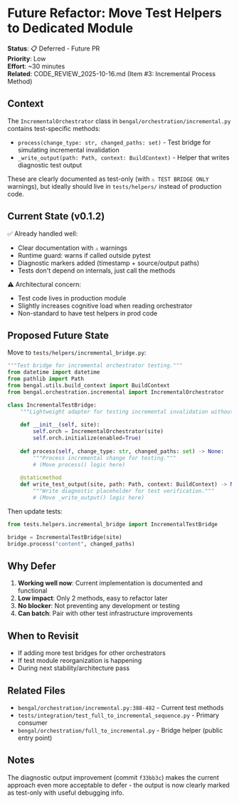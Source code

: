 # Future Refactor: Move Test Helpers to Dedicated Module

**Status**: 📋 Deferred - Future PR  
**Priority**: Low  
**Effort**: ~30 minutes  
**Related**: CODE_REVIEW_2025-10-16.md (Item #3: Incremental Process Method)

## Context

The `IncrementalOrchestrator` class in `bengal/orchestration/incremental.py` contains test-specific methods:
- `process(change_type: str, changed_paths: set)` - Test bridge for simulating incremental invalidation
- `_write_output(path: Path, context: BuildContext)` - Helper that writes diagnostic test output

These are clearly documented as test-only (with `⚠️ TEST BRIDGE ONLY` warnings), but ideally should live in `tests/helpers/` instead of production code.

## Current State (v0.1.2)

✅ Already handled well:
- Clear documentation with `⚠️` warnings
- Runtime guard: warns if called outside pytest
- Diagnostic markers added (timestamp + source/output paths)
- Tests don't depend on internals, just call the methods

⚠️ Architectural concern:
- Test code lives in production module
- Slightly increases cognitive load when reading orchestrator
- Non-standard to have test helpers in prod code

## Proposed Future State

Move to `tests/helpers/incremental_bridge.py`:

```python
"""Test bridge for incremental orchestrator testing."""
from datetime import datetime
from pathlib import Path
from bengal.utils.build_context import BuildContext
from bengal.orchestration.incremental import IncrementalOrchestrator

class IncrementalTestBridge:
    """Lightweight adapter for testing incremental invalidation without full orchestrator."""
    
    def __init__(self, site):
        self.orch = IncrementalOrchestrator(site)
        self.orch.initialize(enabled=True)
    
    def process(self, change_type: str, changed_paths: set) -> None:
        """Process incremental change for testing."""
        # (Move process() logic here)
    
    @staticmethod
    def write_test_output(site, path: Path, context: BuildContext) -> None:
        """Write diagnostic placeholder for test verification."""
        # (Move _write_output() logic here)
```

Then update tests:
```python
from tests.helpers.incremental_bridge import IncrementalTestBridge

bridge = IncrementalTestBridge(site)
bridge.process("content", changed_paths)
```

## Why Defer

1. **Working well now**: Current implementation is documented and functional
2. **Low impact**: Only 2 methods, easy to refactor later
3. **No blocker**: Not preventing any development or testing
4. **Can batch**: Pair with other test infrastructure improvements

## When to Revisit

- If adding more test bridges for other orchestrators
- If test module reorganization is happening
- During next stability/architecture pass

## Related Files

- `bengal/orchestration/incremental.py:388-482` - Current test methods
- `tests/integration/test_full_to_incremental_sequence.py` - Primary consumer
- `bengal/orchestration/full_to_incremental.py` - Bridge helper (public entry point)

## Notes

The diagnostic output improvement (commit `f33bb3c`) makes the current approach even more acceptable to defer - the output is now clearly marked as test-only with useful debugging info.
